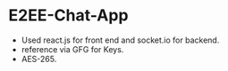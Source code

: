# E2EE-Chat-App
- Used react.js for front end and socket.io for backend.
- reference via GFG for Keys.
- AES-265.
